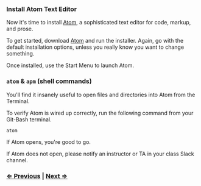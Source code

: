 ### Install Atom Text Editor

Now it's time to install <a href="https://atom.io/" target="_blank">Atom</a>, a sophisticated text editor for code, markup, and prose.

To get started, download <a href="https://atom.io/" target="_blank">Atom</a> and run the installer. Again, go with the default installation options, unless you really know you want to change something.

Once installed, use the Start Menu to launch Atom.

### `atom` & `apm` (shell commands)

You'll find it insanely useful to open files and directories into Atom from the Terminal.

To verify Atom is wired up correctly, run the following command from your Git-Bash terminal.

```
atom
```
If Atom opens, you're good to go.

If Atom does not open, please notify an instructor or TA in your class Slack channel.


### [⇐ Previous](1_terminal.md) | [Next ⇒](3_git.md)
